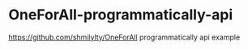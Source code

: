 # OneForAll-programmatically-api
https://github.com/shmilylty/OneForAll programmatically api example
